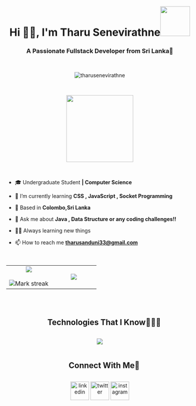 <h1 align="center">Hi ✌🏻, I'm Tharu Senevirathne<img src="https://media.giphy.com/media/qjqUcgIyRjsl2/giphy.gif" width="80" /></h1>
<h3 align="center">A Passionate Fullstack Developer from Sri Lanka📍 </h3><br>

<p align="center"> <img src="https://komarev.com/ghpvc/?username=tharusenevirathne&label=Profile%20views&color=0e75b6&style=flat" alt="tharusenevirathne" /> </p><br>

<p align="center"><img src = "[https://github.com/7oSkaaa/7oSkaaa/blob/main/Images/about_me.gif?raw=true]" width = 180px ></p><br>

- 🎓 Undergraduate Student **| Computer Science**

- 🌱 I’m currently learning **CSS , JavaScript , Socket Programming**

- 📍 Based in **Colombo,Sri Lanka**

- 💬 Ask me about **Java , Data Structure or any coding challenges!!**
  
- 🧑‍🎓 Always learning new things

- 📫 How to reach me **tharusanduni33@gmail.com**

  <!--- stats & Trophy (start) -->
  <br>
<p align="center">
  <!--- stats (start) -->
<table align="center">
<tr border="none">
<td width="50%" align="center">
  
  <img  align="center"  src="https://github-readme-stats.vercel.app/api?username=tharusenevirathne&theme=dark&show_icons=true&count_private=true" />
  <br></br>
  <img  title="🔥 Get streak stats for your profile at git.io/streak-stats" alt="Mark streak" src="https://github-readme-streak-stats.herokuapp.com/?user=tharusenevirathne&theme=dark&hide_border=false" /> 
</td>

<td width="50%" align="center">

  <img  align="center"  src="https://github-readme-stats.anuraghazra1.vercel.app/api/top-langs/?username=tharusenevirathne&theme=dark&hide_border=false&no-bg=true&no-frame=true&langs_count=10"/>
  
  </td>
</tr>
</table>
<!--- stats (end) -->
<br>


<div id="user-content-toc">
  <ul align="center">
    <summary><h2 style="display: inline-block"  >Technologies That I Know👨🏻‍💻</h2></summary>
  </ul>
</div>
<!--tech stack icons-->
<p align="center">
  <a href="https://skillicons.dev">
    <img src="https://skillicons.dev/icons?i=git,css,discord,figma,github,html,java,js,linux,mysql,vscode&perline=14" />
  </a>
</p>

<!-- Connect with me -->
<!--h2 without bottom border-->
<div id="user-content-toc">
  <ul align="center">
    <summary><h2 style="display: inline-block">Connect With Me🤝</h2></summary>
  </ul>
</div>

<p align="center">
<a href="https://linkedin.com/in/tharusenevirathne" target="blank"><img align="center" src="https://user-images.githubusercontent.com/88904952/234979284-68c11d7f-1acc-4f0c-ac78-044e1037d7b0.png" alt="linkedin" height="50" width="50" /></a>
<a href="https://fb.com/tharusenevirathne" target="blank"><img align="center" src="https://user-images.githubusercontent.com/88904952/234980676-61bfb021-ecc8-48f7-88e6-34c1b06c4a58.png" alt="twitter" height="50" width="50" /></a> 
<a  href="https://instagram.com/tharusenevirathne" target="blank"><img align="center" src="https://user-images.githubusercontent.com/88904952/234981169-2dd1e58f-4b7e-468c-8213-034ba62156c3.png" alt="instagram" height="50" width="50" /></a>
</p>
